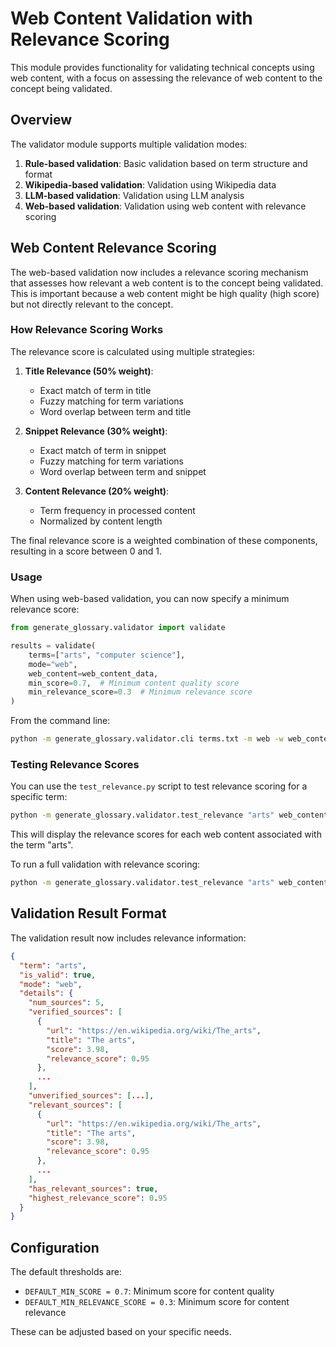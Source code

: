 # Web Content Validation with Relevance Scoring

This module provides functionality for validating technical concepts using web content, with a focus on assessing the relevance of web content to the concept being validated.

## Overview

The validator module supports multiple validation modes:

1. **Rule-based validation**: Basic validation based on term structure and format
2. **Wikipedia-based validation**: Validation using Wikipedia data
3. **LLM-based validation**: Validation using LLM analysis
4. **Web-based validation**: Validation using web content with relevance scoring

## Web Content Relevance Scoring

The web-based validation now includes a relevance scoring mechanism that assesses how relevant a web content is to the concept being validated. This is important because a web content might be high quality (high score) but not directly relevant to the concept.

### How Relevance Scoring Works

The relevance score is calculated using multiple strategies:

1. **Title Relevance (50% weight)**:
   - Exact match of term in title
   - Fuzzy matching for term variations
   - Word overlap between term and title

2. **Snippet Relevance (30% weight)**:
   - Exact match of term in snippet
   - Fuzzy matching for term variations
   - Word overlap between term and snippet

3. **Content Relevance (20% weight)**:
   - Term frequency in processed content
   - Normalized by content length

The final relevance score is a weighted combination of these components, resulting in a score between 0 and 1.

### Usage

When using web-based validation, you can now specify a minimum relevance score:

```python
from generate_glossary.validator import validate

results = validate(
    terms=["arts", "computer science"],
    mode="web",
    web_content=web_content_data,
    min_score=0.7,  # Minimum content quality score
    min_relevance_score=0.3  # Minimum relevance score
)
```

From the command line:

```bash
python -m generate_glossary.validator.cli terms.txt -m web -w web_content.json --min-score 0.7 --min-relevance-score 0.3 -o output
```

### Testing Relevance Scores

You can use the `test_relevance.py` script to test relevance scoring for a specific term:

```bash
python -m generate_glossary.validator.test_relevance "arts" web_content.json
```

This will display the relevance scores for each web content associated with the term "arts".

To run a full validation with relevance scoring:

```bash
python -m generate_glossary.validator.test_relevance "arts" web_content.json --validate
```

## Validation Result Format

The validation result now includes relevance information:

```json
{
  "term": "arts",
  "is_valid": true,
  "mode": "web",
  "details": {
    "num_sources": 5,
    "verified_sources": [
      {
        "url": "https://en.wikipedia.org/wiki/The_arts",
        "title": "The arts",
        "score": 3.98,
        "relevance_score": 0.95
      },
      ...
    ],
    "unverified_sources": [...],
    "relevant_sources": [
      {
        "url": "https://en.wikipedia.org/wiki/The_arts",
        "title": "The arts",
        "score": 3.98,
        "relevance_score": 0.95
      },
      ...
    ],
    "has_relevant_sources": true,
    "highest_relevance_score": 0.95
  }
}
```

## Configuration

The default thresholds are:
- `DEFAULT_MIN_SCORE = 0.7`: Minimum score for content quality
- `DEFAULT_MIN_RELEVANCE_SCORE = 0.3`: Minimum score for content relevance

These can be adjusted based on your specific needs. 